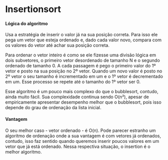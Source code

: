 <h1>Insertionsort</h1>

<h4>Lógica do algoritmo</h4>
<p>Usa a estratégia de inserir o valor já na sua posição correta. Para isso ele pega um vetor que esteja ordenado e, dado cada valor novo, compara com os valores do vetor até achar sua posição correta.</p>
<p>Para ordenar o vetor inteiro é como se ele fizesse uma divisão lógica em dois subvetores, o primeiro vetor desordenado de tamanho N e o segundo ordenado de tamanho 0. A cada passagem é pego o primeiro valor do 1º vetor e posto na sua posição no 2º vetor. Quando um novo valor é posto no 2º vetor o seu tamanho é incrementado em um e o 1º vetor é decrementado em um. Esse processo se repete até o tamanho do 1º vetor ser 0.</p>
<p>Esse algoritmo é um pouco mais complexo do que o bubblesort, contudo, ainda muito fácil. Sua complexidade continua sendo O(n²), apesar de empiricamente apresentar desempenho melhor que o bubblesort, pois isso depende do grau de ordenação da lista inicial.</p>

<h4>Vantagem</h4>
<p>O seu melhor caso - vetor ordenado - é O(n). Pode parecer estranho um algoritmo de ordenação onde a sua vantagem é com vetores já ordenados, contudo, isso faz sentido quando queremos inserir poucos valores em um vetor que já está ordenado. Nessa respectiva situação, o insertion é o melhor algoritmo.</p>

